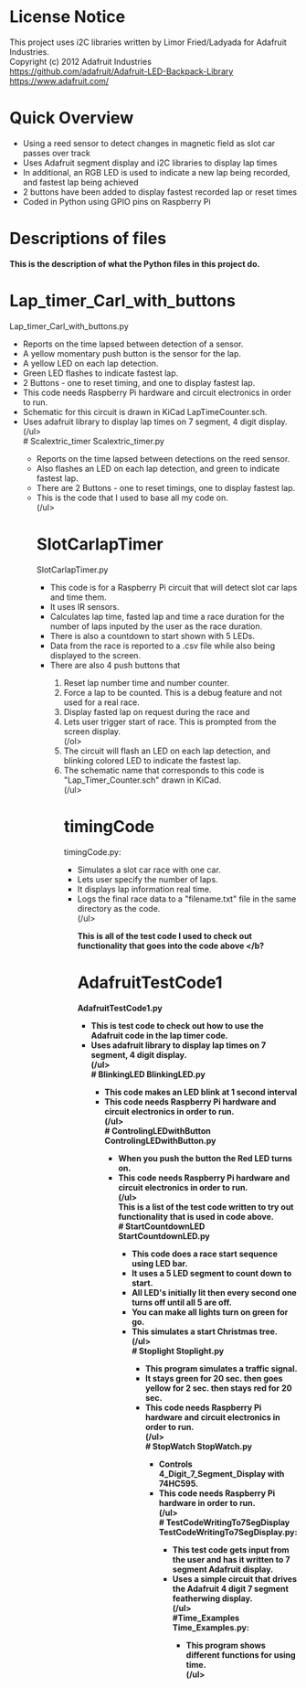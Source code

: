 

# License Notice
This project uses i2C libraries written by Limor Fried/Ladyada for Adafruit Industries. <br />
Copyright (c) 2012 Adafruit Industries<br />
https://github.com/adafruit/Adafruit-LED-Backpack-Library<br />
https://www.adafruit.com/

# Quick Overview
<ul>
<li>Using a reed sensor to detect changes in magnetic field as slot car passes over track</li>
<li>Uses Adafruit segment display and i2C libraries to display lap times</li>
<li>In additional, an RGB LED is used to indicate a new lap being recorded, and fastest lap being achieved</li>
<li>2 buttons have been added to display fastest recorded lap or reset times</li>
<li>Coded in Python using GPIO pins on Raspberry Pi</li>
</ul>

# Descriptions of files ########################################################
<b> This is the description of what the Python files in this project do. </b><br>
# Lap_timer_Carl_with_buttons
Lap_timer_Carl_with_buttons.py
<ul>
<li> Reports on the time lapsed between detection of a sensor. </li>
<li> A yellow momentary push button is the sensor for the lap. </li>
<li> A yellow LED on each lap detection. </li>
<li> Green LED flashes to indicate fastest lap. </li>
<li> 2 Buttons - one to reset timing, and one to display fastest lap. </li>
<li> This code needs Raspberry Pi hardware and circuit electronics in order to run. </li>
<li> Schematic for this circuit is drawn in KiCad LapTimeCounter.sch. </li>
<li> Uses adafruit library to display lap times on 7 segment, 4 digit display. </li>
(/ul>
<br>
# Scalextric_timer
Scalextric_timer.py
<ul>
<li> Reports on the time lapsed between detections on the reed sensor. </li>
<li> Also flashes an LED on each lap detection, and green to indicate fastest lap. </li>
<li> There are 2 Buttons - one to reset timings, one to display fastest lap. </li>
<li> This is the code that I used to base all my code on. </li>
(/ul>
<br>

# SlotCarlapTimer
SlotCarlapTimer.py
<ul>
<li> This code is for a Raspberry Pi circuit that will detect slot car laps and time them. </li>
<li> It uses IR sensors. </li>
<li> Calculates lap time, fasted lap and time a race duration for the number of laps inputed by the user as the race duration. </li>
<li> There is also a countdown to start shown with 5 LEDs. </li>
<li> Data from the race is reported to a .csv file while also being displayed to the screen. </li>
<li> There are also 4 push buttons that </li>
<ol>
<li> Reset lap number time and number counter. </li>
<li> Force a lap to be counted.  This is a debug feature and not used for a real race. </li>
<li> Display fasted lap on request during the race and
<li> Lets user trigger start of race.  This is prompted from the screen display. </li>
(/ol>
<li> The circuit will flash an LED on each lap detection, and blinking colored LED to  indicate the fastest lap. </li>
<li> The schematic name that corresponds to this code is "Lap_Timer_Counter.sch" drawn in KiCad. </li>
(/ul>
<br>

# timingCode
timingCode.py:
<ul>
<li> Simulates a slot car race with one car. </li>
<li> Lets user specify the number of laps. </li>  
<li> It displays lap information real time. </li>
<li> Logs the final race data to a "filename.txt" file in the same directory as the code. </li>
(/ul>
<br>

<b> This is all of the test code I used to check out functionality that goes into the code above </b?<br>
# AdafruitTestCode1
AdafruitTestCode1.py
<ul>
<li> This is test code to check out how to use the Adafruit code in the lap timer code. </li>
<li> Uses adafruit library to display lap times on 7 segment, 4 digit display. </li>
(/ul>
<br>
# BlinkingLED
BlinkingLED.py
<ul>
<li> This code makes an LED blink at 1 second interval </li>
<li> This code needs Raspberry Pi hardware and circuit electronics in order to run. </li>
(/ul>
<br>
# ControlingLEDwithButton
ControlingLEDwithButton.py
<ul>
<li> When you push the button the Red LED turns on. </li>
<li> This code needs Raspberry Pi hardware and circuit electronics in order to run. </li>
(/ul>
<br><b> This is a list of the test code written to try out functionality that is used in code above. </b><br>
# StartCountdownLED
StartCountdownLED.py
<ul>
<li> This code does a race start sequence using LED bar. </li>
<li> It uses a 5 LED segment to count down to start. </li>
<li> All LED's initially lit then every second one turns off until all 5 are off. </li>
<li> You can make all lights turn on green for go. </li>
<li> This simulates a start Christmas tree. </li>
(/ul>
<br>
# Stoplight
Stoplight.py
<ul>
<li> This program simulates a traffic signal. </li>
<li> It stays green for 20 sec. then goes yellow for 2 sec. then stays red for 20 sec. </li>
<li> This code needs Raspberry Pi hardware and circuit electronics in order to run. </li>
(/ul>
<br>
# StopWatch
StopWatch.py
<ul>
<li> Controls 4_Digit_7_Segment_Display with 74HC595. </li>
<li> This code needs Raspberry Pi hardware in order to run. </li>
(/ul>
<br>
# TestCodeWritingTo7SegDisplay
TestCodeWritingTo7SegDisplay.py:
<ul>
<li> This test code gets input from the user and has it written to 7 segment Adafruit display. </li>
<li> Uses a simple circuit that drives the Adafruit 4 digit 7 segment featherwing display. </li>
(/ul>
<br>#Time_Examples
Time_Examples.py:
<ul>
<li> This program shows different functions for using time. </li>
(/ul>
<br>
